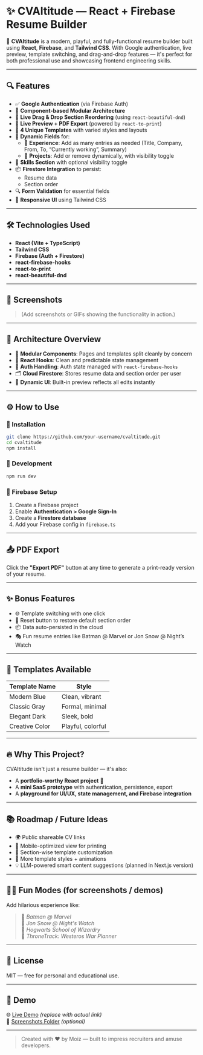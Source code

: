 # ✨ CVAltitude — React + Firebase Resume Builder

🚀 **CVAltitude** is a modern, playful, and fully-functional resume builder built using **React**, **Firebase**, and **Tailwind CSS**. With Google authentication, live preview, template switching, and drag-and-drop features — it's perfect for both professional use and showcasing frontend engineering skills.

---

## 🔍 Features

- ✅ **Google Authentication** (via Firebase Auth)
- 🧩 **Component-based Modular Architecture**
- 🔄 **Live Drag & Drop Section Reordering** (using `react-beautiful-dnd`)
- 📄 **Live Preview + PDF Export** (powered by `react-to-print`)
- 🎨 **4 Unique Templates** with varied styles and layouts
- 🧠 **Dynamic Fields** for:
  - 📌 **Experience**: Add as many entries as needed (Title, Company, From, To, “Currently working”, Summary)
  - 🧰 **Projects**: Add or remove dynamically, with visibility toggle
- 🎯 **Skills Section** with optional visibility toggle
- 📦 **Firestore Integration** to persist:
  - Resume data
  - Section order
- 🔍 **Form Validation** for essential fields
- 📱 **Responsive UI** using Tailwind CSS

---

## 🛠️ Technologies Used

- **React (Vite + TypeScript)**
- **Tailwind CSS**
- **Firebase (Auth + Firestore)**
- **react-firebase-hooks**
- **react-to-print**
- **react-beautiful-dnd**

---

## 📸 Screenshots

> (Add screenshots or GIFs showing the functionality in action.)

---

## 🧱 Architecture Overview

- 🧩 **Modular Components**: Pages and templates split cleanly by concern
- 🔁 **React Hooks**: Clean and predictable state management
- 🔐 **Auth Handling**: Auth state managed with `react-firebase-hooks`
- 🗂️ **Cloud Firestore**: Stores resume data and section order per user
- 🧠 **Dynamic UI**: Built-in preview reflects all edits instantly

---

## ⚙️ How to Use

### 🔧 Installation

```bash
git clone https://github.com/your-username/cvaltitude.git
cd cvaltitude
npm install
```

### 🧪 Development

```bash
npm run dev
```

### 🔐 Firebase Setup

1. Create a Firebase project
2. Enable **Authentication > Google Sign-In**
3. Create a **Firestore database**
4. Add your Firebase config in `firebase.ts`

---

## 📤 PDF Export

Click the **"Export PDF"** button at any time to generate a print-ready version of your resume.

---

## ✨ Bonus Features

- 🌐 Template switching with one click  
- 🧩 Reset button to restore default section order  
- 📦 Data auto-persisted in the cloud  
- 🎭 Fun resume entries like Batman @ Marvel or Jon Snow @ Night’s Watch

---

## 🎨 Templates Available

| Template Name     | Style              |
|-------------------|--------------------|
| Modern Blue       | Clean, vibrant     |
| Classic Gray      | Formal, minimal    |
| Elegant Dark      | Sleek, bold        |
| Creative Color    | Playful, colorful  |

---

## 🔥 Why This Project?

CVAltitude isn't just a resume builder — it's also:

- A **portfolio-worthy React project** 💼  
- A **mini SaaS prototype** with authentication, persistence, export  
- A **playground for UI/UX, state management, and Firebase integration**

---

## 📚 Roadmap / Future Ideas

- 🌍 Public shareable CV links
- 📱 Mobile-optimized view for printing
- 📄 Section-wise template customization
- 🌈 More template styles + animations
- 💡 LLM-powered smart content suggestions (planned in Next.js version)

---

## 🤹‍♂️ Fun Modes (for screenshots / demos)

Add hilarious experience like:

> 🦇 *Batman @ Marvel*  
> 🐺 *Jon Snow @ Night's Watch*  
> 🧙 *Hogwarts School of Wizardry*  
> 🧠 *ThroneTrack: Westeros War Planner*

---

## 📄 License

MIT — free for personal and educational use.

---

## 🔗 Demo

🌐 [Live Demo](https://your-live-link.com) *(replace with actual link)*  
📸 [Screenshots Folder](./screenshots) *(optional)*

---

> Created with ❤️ by Moiz — built to impress recruiters and amuse developers.